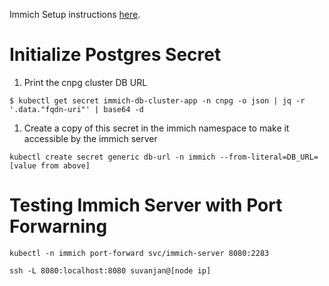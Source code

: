 Immich Setup instructions [here](https://github.com/immich-app/immich-charts/blob/main/README.md).

# Initialize Postgres Secret

1. Print the cnpg cluster DB URL

```shell
$ kubectl get secret immich-db-cluster-app -n cnpg -o json | jq -r '.data."fqdn-uri"' | base64 -d
```

1. Create a copy of this secret in the immich namespace to make it accessible by the
   immich server

```shell
kubectl create secret generic db-url -n immich --from-literal=DB_URL=[value from above]
```

# Testing Immich Server with Port Forwarning

```shell
kubectl -n immich port-forward svc/immich-server 8080:2283

ssh -L 8080:localhost:8080 suvanjan@[node ip]
```
